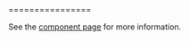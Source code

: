 <x-is>
================

See the [component page](http://debianw.github.io/x-is/) for more information.